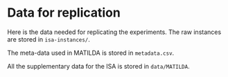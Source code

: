 # Data for replication

Here is the data needed for replicating the experiments. The raw instances are stored in `isa-instances/`.

The meta-data used in MATILDA is stored in `metadata.csv`.

All the supplementary data for the ISA is stored in `data/MATILDA`.
